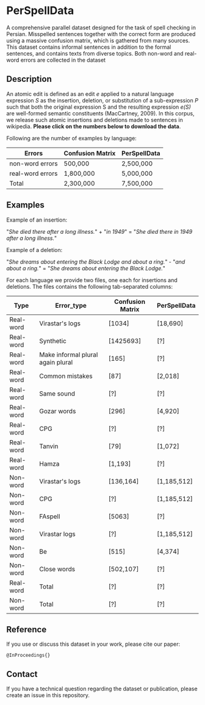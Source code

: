# PerSpellData

A comprehensive parallel dataset designed for the task of spell checking in Persian. Misspelled sentences together with the correct form are produced using a massive confusion matrix, which is gathered from many sources. This dataset contains informal sentences in addition to the formal sentences, and contains texts from diverse topics. Both non-word and real-word errors are collected in the dataset


## Description

An atomic edit is defined as an edit *e* applied to a natural language expression *S* as the insertion, deletion, or substitution of a sub-expression *P* such that both the original expression S and the resulting expression *e(S)* are well-formed semantic constituents (MacCartney, 2009). In this corpus, we release such atomic insertions and deletions made to sentences in wikipedia. __**Please click on the numbers below to download the data**__.

Following are the number of examples by language:

Errors   | Confusion Matrix | PerSpellData|
---------|------------------|-------------|
non-word errors | 500,000     |2,500,000|
real-word errors| 1,800,000   |5,000,000|
Total           | 2,300,000   |7,500,000|


## Examples

Example of an insertion:

"*She died there after a long illness.*" + "*in 1949*" = "*She died there in 1949 after a long illness.*"

Example of a deletion:

"*She dreams about entering the Black Lodge and about a ring.*" - "*and about a ring.*" = "*She dreams about entering the Black Lodge.*"

For each language we provide two files, one each for insertions and deletions. The files contains the following tab-separated columns:

Type |Error_type | Confusion Matrix | PerSpellData |
---------|---------|------------|-----------|
Real-word |Virastar's logs  			| [1034] 	| [18,690]	|
Real-word |Synthetic  				| [1425693] 	| [?]		|
Real-word |Make informal plural again plural 	| [165]		| [?] 		|
Real-word |Common mistakes 			| [87]		| [2,018] 	|
Real-word |Same sound 				| [?] 		| [?]		|
Real-word |Gozar words 				| [296] 	| [4,920] 	|
Real-word |CPG 					| [?] 		| [?]		|
Real-word |Tanvin 				| [79]  	| [1,072] 	|
Real-word |Hamza 				| [1,193]  	| [?] 		|
Non-word  |Virastar's logs  			| [136,164] 	| [1,185,512]	|
Non-word  |CPG  				| [?] 		| [1,185,512]	|
Non-word  |FAspell  				| [5063] 	| [?]		|
Non-word  |Virastar logs 			| [?] 		| [1,185,512]	|
Non-word  |Be 					| [515]		| [4,374] 	|
Non-word  |Close words  			| [502,107] 	| [?] 		|
Real-word |Total  				| [?] 		| [?]		|
Non-word  |Total  				| [?]		| [?] 		|


## Reference 

If you use or discuss this dataset in your work, please cite our paper:

```
@InProceedings{}
```

## Contact

If you have a technical question regarding the dataset or publication, please
create an issue in this repository.
